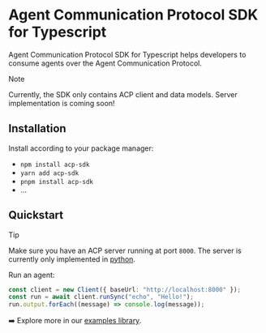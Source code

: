 # Agent Communication Protocol SDK for Typescript

Agent Communication Protocol SDK for Typescript helps developers to consume agents over the Agent Communication Protocol.

> [!Note]
> Currently, the SDK only contains ACP client and data models. Server implementation is coming soon!

## Installation

Install according to your package manager:

- `npm install acp-sdk`
- `yarn add acp-sdk`
- `pnpm install acp-sdk`
- ...

## Quickstart

> [!TIP]
> Make sure you have an ACP server running at port `8000`. The server is currently only implemented in [python](/python).

Run an agent:

```typescript
const client = new Client({ baseUrl: "http://localhost:8000" });
const run = await client.runSync("echo", "Hello!");
run.output.forEach((message) => console.log(message));
```


➡️ Explore more in our [examples library](/examples/typescript).
